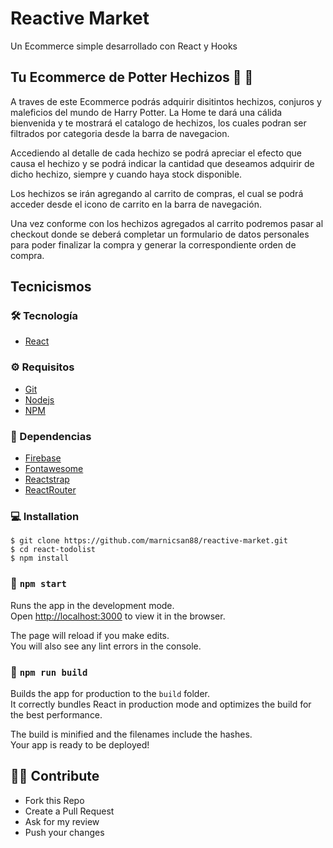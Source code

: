 # Reactive Market
Un Ecommerce simple desarrollado con React y Hooks

## Tu Ecommerce de Potter Hechizos :shopping_cart: :mage:
A traves de este Ecommerce podrás adquirir disitintos hechizos, conjuros y maleficios del mundo de Harry Potter.
La Home te dará una cálida bienvenida y te mostrará el catalogo de hechizos, los cuales podran ser filtrados por categoria desde la barra de navegacion.

Accediendo al detalle de cada hechizo se podrá apreciar el efecto que causa el hechizo y se podrá indicar la cantidad que deseamos adquirir de dicho hechizo, siempre y cuando haya stock disponible.

Los hechizos se irán agregando al carrito de compras, el cual se podrá acceder desde el icono de carrito en la barra de navegación.

Una vez conforme con los hechizos agregados al carrito podremos pasar al checkout donde se deberá completar un formulario de datos personales para poder finalizar la compra y generar la correspondiente orden de compra.

## Tecnicismos

### :hammer_and_wrench: Tecnología
 * [React](http://reactjs.org)

### :gear: Requisitos
 * [Git](https://git-scm.com/)
 * [Nodejs](http://nodejs.org)
 * [NPM](http://npmjs.com)

### :jigsaw: Dependencias
 * [Firebase](https://firebase.google.com/)
 * [Fontawesome](https://fontawesome.com/)
 * [Reactstrap](https://reactstrap.github.io/)
 * [ReactRouter](https://reactrouter.com/)

### :computer: Installation
    $ git clone https://github.com/marnicsan88/reactive-market.git
    $ cd react-todolist
    $ npm install

### :rocket: `npm start`

Runs the app in the development mode.<br />
Open [http://localhost:3000](http://localhost:3000) to view it in the browser.

The page will reload if you make edits.<br />
You will also see any lint errors in the console.

### :construction_worker: `npm run build`

Builds the app for production to the `build` folder.<br />
It correctly bundles React in production mode and optimizes the build for the best performance.

The build is minified and the filenames include the hashes.<br />
Your app is ready to be deployed!

## :man_technologist: Contribute
 - Fork this Repo
 - Create a Pull Request
 - Ask for my review
 - Push your changes